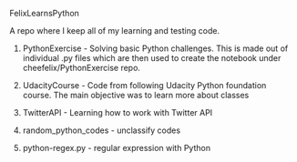 FelixLearnsPython

A repo where I keep all of my learning and testing code. 

1. PythonExercise - Solving basic Python challenges. This is made out of individual .py files which are then used to create the notebook under cheefelix/PythonExercise repo. 

2. UdacityCourse - Code from following Udacity Python foundation course. The main objective was to learn more about classes

3. TwitterAPI - Learning how to work with Twitter API

4. random_python_codes - unclassify codes

5. python-regex.py - regular expression with Python 